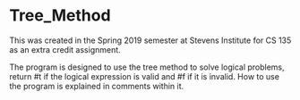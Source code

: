 # Tree_Method
This was created in the Spring 2019 semester at Stevens Institute for CS 135 as an extra credit assignment.

The program is designed to use the tree method to solve logical problems, return #t if the logical expression is valid and #f if it is invalid. How to use the program is explained in comments within it.
